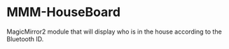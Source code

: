 # MMM-HouseBoard
MagicMirror2 module that will display who is in the house according to the Bluetooth ID. 

